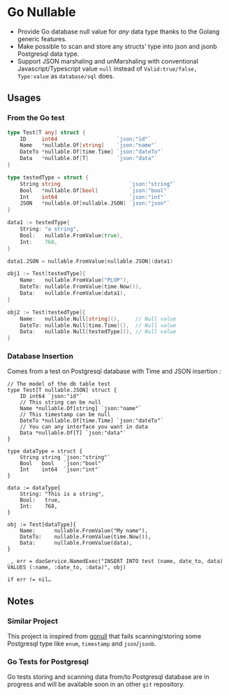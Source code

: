 # Go Nullable

* Provide Go database null value for *any* data type thanks to the Golang generic features.
* Make possible to scan and store any structs' type into json and jsonb Postgresql data type.
* Support JSON marshaling and unMarshaling with conventional
  Javascript/Typescript value `null` instead of `Valid:true/false, Type:value`
  as `database/sql` does.

## Usages

### From the Go test

```go
type Test[T any] struct {
	ID     int64                   `json:"id"`
	Name   *nullable.Of[string]    `json:"name"`
	DateTo *nullable.Of[time.Time] `json:"dateTo"`
	Data   *nullable.Of[T]         `json:"data"`
}

type testedType = struct {
	String string                      `json:"string"`
	Bool   *nullable.Of[bool]          `json:"bool"`
	Int    int64                       `json:"int"`
	JSON   *nullable.Of[nullable.JSON] `json:"json"`
}

data1 := testedType{
	String: "a string",
	Bool:   nullable.FromValue(true),
	Int:    768,
}

data1.JSON = nullable.FromValue[nullable.JSON](data1)

obj1 := Test[testedType]{
	Name:   nullable.FromValue("PLOP"),
	DateTo: nullable.FromValue(time.Now()),
	Data:   nullable.FromValue(data1),
}

obj2 := Test[testedType]{
	Name:   nullable.Null[string](),     // Null value
	DateTo: nullable.Null[time.Time](),  // Null value
	Data:   nullable.Null[testedType](), // Null value
}
```

### Database Insertion

Comes from a test on Postgresql database with Time and JSON insertion :

```
// The model of the db table test
type Test[T nullable.JSON] struct {
	ID int64 `json:"id"`
	// This string can be null
	Name *nullable.Of[string] `json:"name"`
	// This timestamp can be null
	DateTo *nullable.Of[time.Time] `json:"dateTo"`
	// You can any interface you want in data
	Data *nullable.Of[T] `json:"data"`
}

type dataType = struct {
	String string `json:"string"`
	Bool   bool   `json:"bool"`
	Int    int64  `json:"int"`
}

data := dataType{
	String: "This is a string",
	Bool:   true,
	Int:    768,
}

obj := Test[dataType]{
	Name:      nullable.FromValue("My name"),
	DateTo:    nullable.FromValue(time.Now()),
	Data:      nullable.FromValue(data),
}

_, err = daoService.NamedExec("INSERT INTO test (name, date_to, data) VALUES (:name, :date_to, :data)", obj)

if err != nil…
```


## Notes

### Similar Project

This project is inspired from
[gonull](https://github.com/lomsa-dev/gonull) that fails
scanning/storing some Postgresql type like `enum`, `timestamp` and `json`/`jsonb`.

### Go Tests for Postgresql

Go tests storing and scanning data from/to Postgresql database are in
progress and will be available soon in an other `git` repository.
